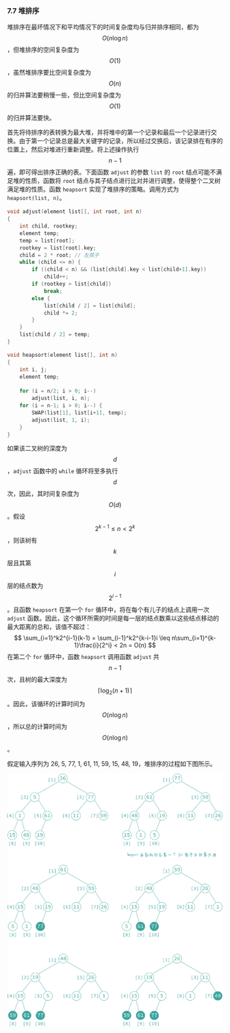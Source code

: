 ### 7.7 堆排序

堆排序在最坏情况下和平均情况下的时间复杂度均与归并排序相同，都为 $$O(n \log n)$$，但堆排序的空间复杂度为 $$O(1)$$，虽然堆排序要比空间复杂度为 $$O(n)$$ 的归并算法要稍慢一些，但比空间复杂度为 $$O(1)$$ 的归并算法要快。

首先将待排序的表转换为最大堆，并将堆中的第一个记录和最后一个记录进行交换。由于第一个记录总是最大关键字的记录，所以经过交换后，该记录排在有序的位置上，然后对堆进行重新调整。将上述操作执行 $$n - 1$$ 遍，即可得出排序正确的表。下面函数 `adjust` 的参数 `list` 的 `root` 结点可能不满足堆的性质，函数将 `root` 结点与其子结点进行比对并进行调整，使得整个二叉树满足堆的性质。函数 `heapsort` 实现了堆排序的策略。调用方式为 `heapsort(list, n)`。

```c++
void adjust(element list[], int root, int n)
{
    int child, rootkey;
    element temp;
    temp = list[root];
    rootkey = list[root].key;
    child = 2 * root; // 左孩子
    while (child <= n) {
        if ((child < n) && (list[child].key < list[child+1].key))
            child++;
        if (rootkey > list[child])
            break;
        else {
            list[child / 2] = list[child];
            child *= 2;
        }
    }
    list[child / 2] = temp;
}
```

```c++
void heapsort(element list[], int n)
{
    int i, j;
    element temp;

    for (i = n/2; i > 0; i--)
        adjust(list, i, n);
    for (i = n-1; i > 0; i--) {
        SWAP(list[1], list[i+1], temp);
        adjust(list, 1, i);
    }
}
```

如果该二叉树的深度为 $$d$$，`adjust` 函数中的 `while` 循环将至多执行 $$d$$ 次，因此，其时间复杂度为 $$O(d)$$。假设 $$2^{k-1} \leq n < 2^k$$，则该树有 $$k$$ 层且其第 $$i$$ 层的结点数为 $$2^{i-1}$$。且函数 `heapsort` 在第一个 `for` 循环中，将在每个有儿子的结点上调用一次 `adjust` 函数。因此，这个循环所需的时间是每一层的结点数乘以这些结点移动的最大距离的总和，该值不超过：
$$
\sum_{i=1}^k2^{i-1}(k-1) = \sum_{i-1}^k2^{k-i-1}i \leq n\sum_{i=1}^{k-1}\frac{i}{2^i} < 2n = O(n)
$$
在第二个 `for` 循环中，函数 `heapsort` 调用函数 `adjust` 共 $$n - 1$$ 次，且树的最大深度为 $$\lceil \log_2(n+1) \rceil$$。因此，该循环的计算时间为 $$O(n\log n)$$，所以总的计算时间为 $$O(n\log n)$$。

假定输入序列为 26, 5, 77, 1, 61, 11, 59, 15, 48, 19，堆排序的过程如下图所示。

![7-7](res/7-7.svg)
